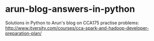 # arun-blog-answers-in-python
Solutions in Python to Arun's blog on CCA175 practise problems: http://www.itversity.com/courses/cca-spark-and-hadoop-developer-preparation-plan/
